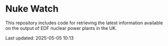 # Nuke Watch

This repository includes code for retrieving the latest information available on the output of EDF nuclear power plants in the UK.

Last updated: 2025-05-05 10:13